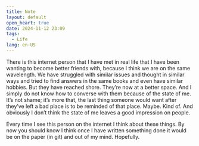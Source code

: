 ```yaml
---
title: Note
layout: default
open_heart: true
date: 2024-11-12 23:09
tags: 
  - Life
lang: en-US
---
```


There is this internet person that I have met in real life that I have been wanting to become better friends with, because I think we are on the same wavelength. We have struggled with similar issues and thought in similar ways and tried to find answers in the same books and even have similar hobbies. But they have reached shore. They’re now at a better space. And I simply do not know how to converse with them because of the state of me. It’s not shame; it’s more that, the last thing someone would want after they’ve left a bad place is to be reminded of that place. Maybe. Kind of. And obviously I don’t think the state of me leaves a good impression on people.

Every time I see this person on the internet I think about these things. By now you should know I think once I have written something done it would be on the paper (in git) and out of my mind. Hopefully.
